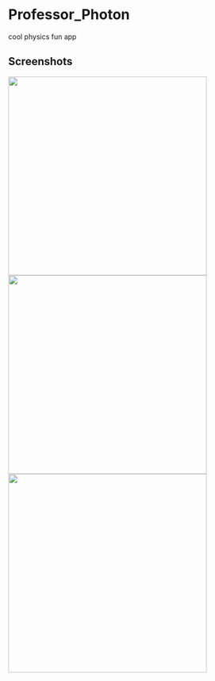 # Professor_Photon
cool physics fun app
## Screenshots
<img src="https://user-images.githubusercontent.com/79708471/181995306-c832c52a-f217-46bd-b5fe-d6e9def62873.png" width="400">
<img src="https://user-images.githubusercontent.com/79708471/181995308-62455bc5-a60e-4fc6-92ad-ddf4c4c3427e.png" width="400">
<img src="https://user-images.githubusercontent.com/79708471/181995309-2e2d0d03-fedc-4166-8a2e-1b58372dedb6.png" width="400">
